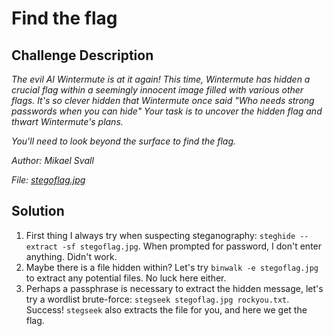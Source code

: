 # Find the flag  
## Challenge Description  

<em>The evil AI Wintermute is at it again! This time, Wintermute has hidden a crucial flag within a seemingly innocent image filled with various other flags. It's so clever hidden that Wintermute once said "Who needs strong passwords when you can hide" Your task is to uncover the hidden flag and thwart Wintermute's plans.

You'll need to look beyond the surface to find the flag.

Author: Mikael Svall

File: [stegoflag.jpg](https://github.com/Jonnen98cool/CTF_writeups/edit/main/Outpost24_there_may_be_a_ctf/helper/stegoflag.jpg)</em>


## Solution
1. First thing I always try when suspecting steganography: `steghide --extract -sf stegoflag.jpg`. When prompted for password, I don't enter anything. Didn't work.
2. Maybe there is a file hidden within? Let's try `binwalk -e stegoflag.jpg` to extract any potential files. No luck here either.
3. Perhaps a passphrase is necessary to extract the hidden message, let's try a wordlist brute-force: `stegseek stegoflag.jpg rockyou.txt`. Success! `stegseek` also extracts the file for you, and here we get the flag.
